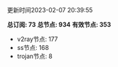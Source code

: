 更新时间2023-02-07 20:39:55

**总订阅: 73**
**总节点: 934**
**有效节点: 353**
- v2ray节点: 177
- ss节点: 168
- trojan节点: 8
